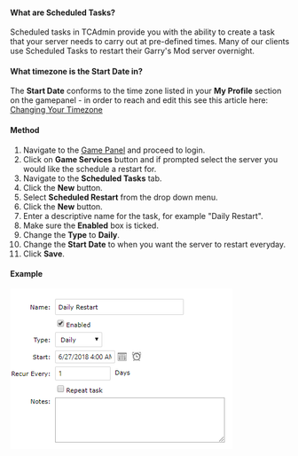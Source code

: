 #### What are Scheduled Tasks?
Scheduled tasks in TCAdmin provide you with the ability to create a task that your server needs to carry out at pre-defined times.
Many of our clients use Scheduled Tasks to restart their Garry's Mod server overnight.

#### What timezone is the Start Date in?
The **Start Date** conforms to the time zone listed in your **My Profile** section on the gamepanel - in order to reach and edit this see this article here: [Changing Your Timezone](https://help.hexanenetworks.com/game-servers/general/changing-your-timezone)

#### Method
1. Navigate to the [Game Panel](https://gamepanel.hexanenetworks.com) and proceed to login.
2. Click on **Game Services** button and if prompted select the server you would like the schedule a restart for.
3. Navigate to the **Scheduled Tasks** tab.
4. Click the **New** button.
5. Select **Scheduled Restart** from the drop down menu.
6. Click the **New** button.
7. Enter a descriptive name for the task, for example "Daily Restart".
8. Make sure the **Enabled** box is ticked.
9. Change the **Type** to **Daily**.
10. Change the **Start Date** to when you want the server to restart everyday.
11. Click **Save**.

#### Example
![Scheduled Restart](https://raw.githubusercontent.com/HexaneNetworks/help-assets/master/assets/png/daily-restart.png)